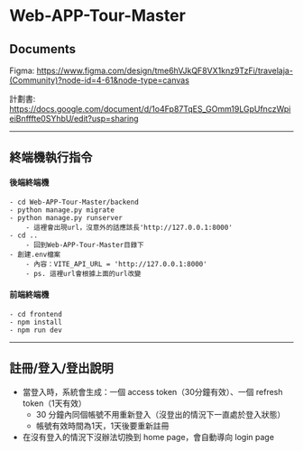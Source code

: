 # Web-APP-Tour-Master

## Documents
Figma: https://www.figma.com/design/tme6hVJkQF8VX1knz9TzFi/travelaja-(Community)?node-id=4-61&node-type=canvas

計劃書: https://docs.google.com/document/d/1o4Fp87TqES_GOmm19LGpUfnczWpieiBnfffte0SYhbU/edit?usp=sharing

---

## 終端機執行指令

#### 後端終端機
```
- cd Web-APP-Tour-Master/backend
- python manage.py migrate
- python manage.py runserver
    - 這裡會出現url，沒意外的話應該長'http://127.0.0.1:8000'
- cd ..
    - 回到Web-APP-Tour-Master目錄下
- 創建.env檔案
    - 內容：VITE_API_URL = 'http://127.0.0.1:8000'
    - ps. 這裡url會根據上面的url改變
```

#### 前端終端機
```
- cd frontend
- npm install
- npm run dev
```


---

## 註冊/登入/登出說明
- 當登入時，系統會生成：一個 access token（30分鐘有效）、一個 refresh token（1天有效）
    - 30 分鐘內同個帳號不用重新登入（沒登出的情況下一直處於登入狀態）
    - 帳號有效時間為1天，1天後要重新註冊
- 在沒有登入的情況下沒辦法切換到 home page，會自動導向 login page
